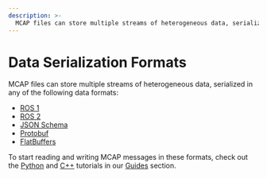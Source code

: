 ```yaml
---
description: >-
  MCAP files can store multiple streams of heterogeneous data, serialized in any of the following data formats…
---
```


# Data Serialization Formats

MCAP files can store multiple streams of heterogeneous data, serialized in any of the following data formats:

- [ROS 1](http://wiki.ros.org/)
- [ROS 2](https://docs.ros.org/)
- [JSON Schema](https://json-schema.org/)
- [Protobuf](https://developers.google.com/protocol-buffers)
- [FlatBuffers](https://google.github.io/flatbuffers/)

To start reading and writing MCAP messages in these formats, check out the [Python](../guides/python/ros1.md) and [C++](../guides/cpp/protobuf.md) tutorials in our [Guides](../getting-started/overview.md) section.
